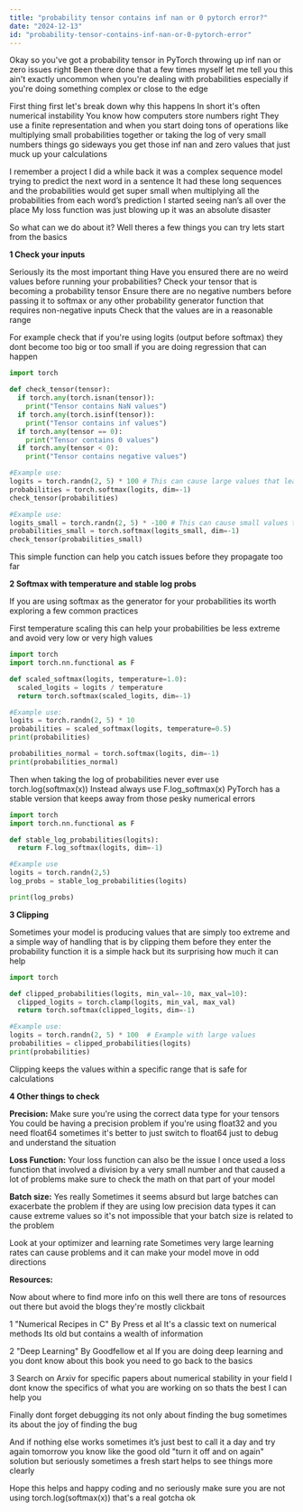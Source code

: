 ```yaml
---
title: "probability tensor contains inf nan or 0 pytorch error?"
date: "2024-12-13"
id: "probability-tensor-contains-inf-nan-or-0-pytorch-error"
---
```


Okay so you've got a probability tensor in PyTorch throwing up inf nan or zero issues right Been there done that a few times myself let me tell you this ain't exactly uncommon when you're dealing with probabilities especially if you're doing something complex or close to the edge

First thing first let's break down why this happens In short it's often numerical instability You know how computers store numbers right They use a finite representation and when you start doing tons of operations like multiplying small probabilities together or taking the log of very small numbers things go sideways you get those inf nan and zero values that just muck up your calculations

I remember a project I did a while back it was a complex sequence model trying to predict the next word in a sentence It had these long sequences and the probabilities would get super small when multiplying all the probabilities from each word’s prediction I started seeing nan’s all over the place My loss function was just blowing up it was an absolute disaster

So what can we do about it? Well theres a few things you can try lets start from the basics

**1 Check your inputs**

Seriously its the most important thing Have you ensured there are no weird values before running your probabilities? Check your tensor that is becoming a probability tensor Ensure there are no negative numbers before passing it to softmax or any other probability generator function that requires non-negative inputs Check that the values are in a reasonable range

For example check that if you're using logits (output before softmax) they dont become too big or too small if you are doing regression that can happen

```python
import torch

def check_tensor(tensor):
  if torch.any(torch.isnan(tensor)):
    print("Tensor contains NaN values")
  if torch.any(torch.isinf(tensor)):
    print("Tensor contains inf values")
  if torch.any(tensor == 0):
    print("Tensor contains 0 values")
  if torch.any(tensor < 0):
    print("Tensor contains negative values")

#Example use:
logits = torch.randn(2, 5) * 100 # This can cause large values that leads to numerical problems
probabilities = torch.softmax(logits, dim=-1)
check_tensor(probabilities)

#Example use:
logits_small = torch.randn(2, 5) * -100 # This can cause small values that leads to numerical problems
probabilities_small = torch.softmax(logits_small, dim=-1)
check_tensor(probabilities_small)


```

This simple function can help you catch issues before they propagate too far

**2 Softmax with temperature and stable log probs**

If you are using softmax as the generator for your probabilities its worth exploring a few common practices

First temperature scaling this can help your probabilities be less extreme and avoid very low or very high values

```python
import torch
import torch.nn.functional as F

def scaled_softmax(logits, temperature=1.0):
  scaled_logits = logits / temperature
  return torch.softmax(scaled_logits, dim=-1)

#Example use:
logits = torch.randn(2, 5) * 10
probabilities = scaled_softmax(logits, temperature=0.5)
print(probabilities)

probabilities_normal = torch.softmax(logits, dim=-1)
print(probabilities_normal)

```

Then when taking the log of probabilities never ever use torch.log(softmax(x)) Instead always use F.log_softmax(x) PyTorch has a stable version that keeps away from those pesky numerical errors

```python
import torch
import torch.nn.functional as F

def stable_log_probabilities(logits):
  return F.log_softmax(logits, dim=-1)

#Example use
logits = torch.randn(2,5)
log_probs = stable_log_probabilities(logits)

print(log_probs)
```

**3 Clipping**

 Sometimes your model is producing values that are simply too extreme and a simple way of handling that is by clipping them before they enter the probability function it is a simple hack but its surprising how much it can help

```python
import torch

def clipped_probabilities(logits, min_val=-10, max_val=10):
  clipped_logits = torch.clamp(logits, min_val, max_val)
  return torch.softmax(clipped_logits, dim=-1)

#Example use:
logits = torch.randn(2, 5) * 100  # Example with large values
probabilities = clipped_probabilities(logits)
print(probabilities)

```

Clipping keeps the values within a specific range that is safe for calculations

**4 Other things to check**

**Precision:** Make sure you're using the correct data type for your tensors You could be having a precision problem if you're using float32 and you need float64 sometimes it's better to just switch to float64 just to debug and understand the situation

**Loss Function:** Your loss function can also be the issue I once used a loss function that involved a division by a very small number and that caused a lot of problems make sure to check the math on that part of your model

**Batch size:** Yes really Sometimes it seems absurd but large batches can exacerbate the problem if they are using low precision data types it can cause extreme values so it's not impossible that your batch size is related to the problem

Look at your optimizer and learning rate Sometimes very large learning rates can cause problems and it can make your model move in odd directions

**Resources:**

Now about where to find more info on this well there are tons of resources out there but avoid the blogs they're mostly clickbait

1 "Numerical Recipes in C" By Press et al It's a classic text on numerical methods Its old but contains a wealth of information

2 "Deep Learning" By Goodfellow et al If you are doing deep learning and you dont know about this book you need to go back to the basics

3 Search on Arxiv for specific papers about numerical stability in your field I dont know the specifics of what you are working on so thats the best I can help you

Finally dont forget debugging its not only about finding the bug sometimes its about the joy of finding the bug

And if nothing else works sometimes it’s just best to call it a day and try again tomorrow you know like the good old "turn it off and on again" solution but seriously sometimes a fresh start helps to see things more clearly

Hope this helps and happy coding and no seriously make sure you are not using torch.log(softmax(x)) that's a real gotcha ok
